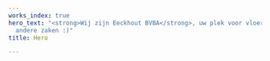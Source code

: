 ```yaml
---
works_index: true
hero_text: "<strong>Wij zijn Eeckhout BVBA</strong>, uw plek voor vloeren, lorem en
  andere zaken :)"
title: Hero

---
```

<Hero :text="$page.frontmatter.hero_text" />
<WorksList />